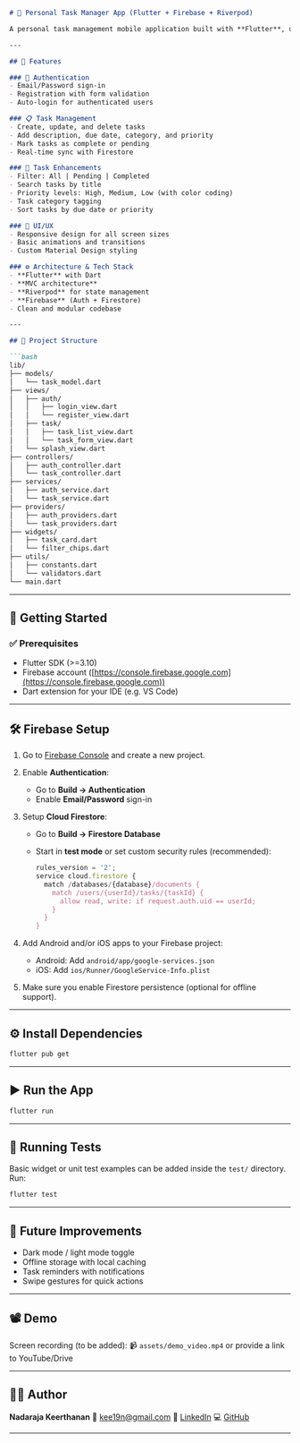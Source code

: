 
````markdown
# 📝 Personal Task Manager App (Flutter + Firebase + Riverpod)

A personal task management mobile application built with **Flutter**, using **Firebase Authentication**, **Cloud Firestore**, and **Riverpod** for state management. Designed following the **MVC architecture** with clean separation of UI, controllers, and services.

---

## 🚀 Features

### 🔐 Authentication
- Email/Password sign-in
- Registration with form validation
- Auto-login for authenticated users

### 📋 Task Management
- Create, update, and delete tasks
- Add description, due date, category, and priority
- Mark tasks as complete or pending
- Real-time sync with Firestore

### 🧠 Task Enhancements
- Filter: All | Pending | Completed
- Search tasks by title
- Priority levels: High, Medium, Low (with color coding)
- Task category tagging
- Sort tasks by due date or priority

### 🎨 UI/UX
- Responsive design for all screen sizes
- Basic animations and transitions
- Custom Material Design styling

### ⚙️ Architecture & Tech Stack
- **Flutter** with Dart
- **MVC architecture**
- **Riverpod** for state management
- **Firebase** (Auth + Firestore)
- Clean and modular codebase

---

## 📁 Project Structure

```bash
lib/
├── models/
│   └── task_model.dart
├── views/
│   ├── auth/
│   │   ├── login_view.dart
│   │   └── register_view.dart
│   ├── task/
│   │   ├── task_list_view.dart
│   │   └── task_form_view.dart
│   └── splash_view.dart
├── controllers/
│   ├── auth_controller.dart
│   └── task_controller.dart
├── services/
│   ├── auth_service.dart
│   └── task_service.dart
├── providers/
│   ├── auth_providers.dart
│   └── task_providers.dart
├── widgets/
│   ├── task_card.dart
│   └── filter_chips.dart
├── utils/
│   ├── constants.dart
│   └── validators.dart
└── main.dart
````

---

## 🔧 Getting Started

### ✅ Prerequisites

* Flutter SDK (>=3.10)
* Firebase account ([https://console.firebase.google.com](https://console.firebase.google.com))
* Dart extension for your IDE (e.g. VS Code)

---

## 🛠️ Firebase Setup

1. Go to [Firebase Console](https://console.firebase.google.com/) and create a new project.
2. Enable **Authentication**:

   * Go to **Build → Authentication**
   * Enable **Email/Password** sign-in
3. Setup **Cloud Firestore**:

   * Go to **Build → Firestore Database**
   * Start in **test mode** or set custom security rules (recommended):

     ```js
     rules_version = '2';
     service cloud.firestore {
       match /databases/{database}/documents {
         match /users/{userId}/tasks/{taskId} {
           allow read, write: if request.auth.uid == userId;
         }
       }
     }
     ```
4. Add Android and/or iOS apps to your Firebase project:

   * Android: Add `android/app/google-services.json`
   * iOS: Add `ios/Runner/GoogleService-Info.plist`
5. Make sure you enable Firestore persistence (optional for offline support).

---

## ⚙️ Install Dependencies

```bash
flutter pub get
```

---

## ▶️ Run the App

```bash
flutter run
```

---

## 🧪 Running Tests

Basic widget or unit test examples can be added inside the `test/` directory. Run:

```bash
flutter test
```

---

## 🎯 Future Improvements

* Dark mode / light mode toggle
* Offline storage with local caching
* Task reminders with notifications
* Swipe gestures for quick actions

---

## 📽️ Demo

Screen recording (to be added):
📹 `assets/demo_video.mp4` or provide a link to YouTube/Drive

---

## 🧑‍💻 Author

**Nadaraja Keerthanan**
📧 [kee19n@gmail.com](mailto:kee19n@gmail.com)
🔗 [LinkedIn](https://www.linkedin.com/in/keerthanan-nadaraja-5741aa7a/)
💻 [GitHub](https://github.com/keerthanan19)

---


